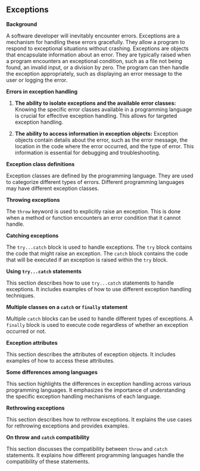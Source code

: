 ## Exceptions

**Background**

A software developer will inevitably encounter errors.  Exceptions are a mechanism for handling these errors gracefully.  They allow a program to respond to exceptional situations without crashing.  Exceptions are objects that encapsulate information about an error.  They are typically raised when a program encounters an exceptional condition, such as a file not being found, an invalid input, or a division by zero.  The program can then handle the exception appropriately, such as displaying an error message to the user or logging the error.

**Errors in exception handling**

1.  **The ability to isolate exceptions and the available error classes:**  Knowing the specific error classes available in a programming language is crucial for effective exception handling.  This allows for targeted exception handling.

2.  **The ability to access information in exception objects:**  Exception objects contain details about the error, such as the error message, the location in the code where the error occurred, and the type of error.  This information is essential for debugging and troubleshooting.

**Exception class definitions**

Exception classes are defined by the programming language.  They are used to categorize different types of errors.  Different programming languages may have different exception classes.

**Throwing exceptions**

The `throw` keyword is used to explicitly raise an exception.  This is done when a method or function encounters an error condition that it cannot handle.

**Catching exceptions**

The `try...catch` block is used to handle exceptions.  The `try` block contains the code that might raise an exception.  The `catch` block contains the code that will be executed if an exception is raised within the `try` block.

**Using `try...catch` statements**

This section describes how to use `try...catch` statements to handle exceptions.  It includes examples of how to use different exception handling techniques.

**Multiple classes on a `catch` or `finally` statement**

Multiple `catch` blocks can be used to handle different types of exceptions.  A `finally` block is used to execute code regardless of whether an exception occurred or not.

**Exception attributes**

This section describes the attributes of exception objects.  It includes examples of how to access these attributes.

**Some differences among languages**

This section highlights the differences in exception handling across various programming languages.  It emphasizes the importance of understanding the specific exception handling mechanisms of each language.

**Rethrowing exceptions**

This section describes how to rethrow exceptions.  It explains the use cases for rethrowing exceptions and provides examples.

**On throw and `catch` compatibility**

This section discusses the compatibility between `throw` and `catch` statements.  It explains how different programming languages handle the compatibility of these statements.